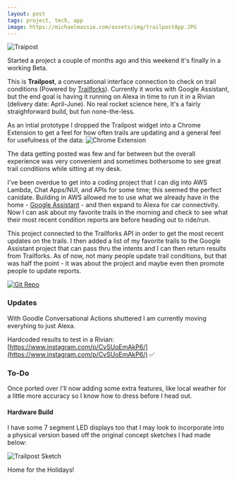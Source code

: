 ```yaml
---
layout: post
tags: project, tech, app
image: https://michaelmassie.com/assets/img/trailpostApp.JPG
---
```


![Traipost](https://michaelmassie.com/assets/img/trailpostApp.JPG)

Started a project a couple of months ago and this weekend it's finally in a working Beta. 

This is **Trailpost**, a conversational interface connection to check on trail conditions (Powered by [Trailforks](https://www.trailforks.com/)). Currently it works with Google Assistant, but the end goal is having it running on Alexa in time to run it in a Rivian (delivery date: April-June). No real rocket science here, it's a fairly straighforward build, but fun none-the-less.

As an intial prototype I dropped the Trailpost widget into a Chrome Extension to get a feel for how often trails are updating and a general feel for usefulness of the data:
![Chrome Extension](https://michaelmassie.com/assets/img/chromeextension.png)


The data getting posted was few and far between but the overall experience was very convenient and sometimes bothersome to see great trail conditions while sitting at my desk. 







I've been overdue to get into a coding project that I can dig into AWS Lambda, Chat Apps/NUI, and APIs for some time; this seemed the perfect canidate. Building in AWS allowed me to use what we already have in the home - [Google Assistant](https://developers.google.com/assistant) - and then expand to Alexa for car connectivity. Now I can ask about my favorite trails in the morning and check to see what their most recent condition reports are before heading out to ride/run. 

This project connected to the Trailforks API in order to get the most recent updates on the trails. I then added a list of my favorite trails to the Google Assistant project that can pass thru the intents and I can then return results from Trailforks. As of now, not many people update trail conditions, but that was half the point - it was about the project and maybe even then promote people to update reports.

[![Git Repo](https://michaelmassie.com/assets/img/gitrepoTrailpost.jpg)](https://github.com/mmassie/trailpostBackend)



### Updates

With Goodle Conversational Actions shuttered I am currently moving everyhing to just Alexa.


Hardcoded results to test in a Rivian: [https://www.instagram.com/p/CvSUoEmAkP6/](https://www.instagram.com/p/CvSUoEmAkP6/) ✅




### To-Do

Once ported over I'll now adding some extra features, like local weather for a little more accuracy so I know how to dress before I head out.


#### Hardware Build

I have some 7 segment LED displays too that I may look to incorporate into a physical version based off the original concept sketches I had made below:

![Trailpost Sketch](https://michaelmassie.com/assets/img/trailpostSketch.png)

Home for the Holidays!
